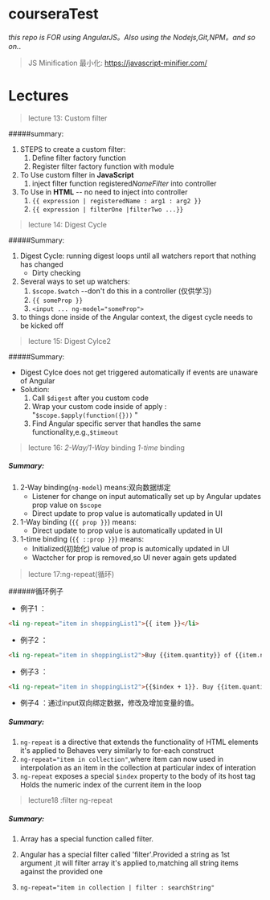 # courseraTest
_this repo is  FOR using AngularJS。Also using the Nodejs,Git,NPM。and so on._.

>JS Minification 最小化: <https://javascript-minifier.com/>

# Lectures

>lecture 13: Custom filter 

#####summary:
1. STEPS to create a custom filter:
   1. Define filter factory function
   2. Register filter factory function with module
2. To Use custom filter in __JavaScript__
   1. inject filter function registered*NameFilter* into controller
3. To Use in  **HTML** -- no need to inject into controller
   1. `{{ expression | registeredName : arg1 : arg2 }}`
   2. `{{ expression | filterOne |filterTwo ...}}`

>lecture 14: Digest Cycle  

#####Summary:  
1. Digest Cycle: running digest loops until all watchers report that nothing has changed  
    * Dirty checking 
2. Several ways to set up watchers:
    1. `$scope.$watch` --don't do this in a controller (仅供学习)
    2. `{{ someProp }}`
    3. `<input ... ng-model="someProp">`
3. to things done inside of the Angular context, the digest cycle needs to be kicked off

>lecture 15: Digest Cylce2

#####Summary:
* Digest Cylce does not get triggered automatically if events are unaware of Angular
* Solution:
  1. Call `$digest` after you custom code 
  2. Wrap your custom code inside of apply : "`$scope.$apply(function({}))` "
  3. Find Angular specific server that handles the same functionality,e.g.,`$timeout`

>lecture 16: *2-Way/1-Way* binding *1-time* binding

##### Summary:

1. 2-Way binding(`ng-model`) means:双向数据绑定
    * Listener for change on input automatically set up by Angular updates prop value on `$scope`
    * Direct update to prop value is automatically updated in UI
2. 1-Way binding (`{{ prop }}`) means:
    * Direct update to prop value is automatically updated in UI
3. 1-time binding (`{{ ::prop }}`) means:
    * Initialized(初始化) value of prop is automically updated in UI
    * Wactcher for prop is removed,so UI never again gets updated

>lecture 17:ng-repeat(循环)

######循环例子  
* 例子1 ：

```html
<li ng-repeat="item in shoppingList1">{{ item }}</li>
```
* 例子2 ：  

```html
<li ng-repeat="item in shoppingList2">Buy {{item.quantity}} of {{item.name}}(s)</li>
```
* 例子3 ：

```html
<li ng-repeat="item in shoppingList2">{{$index + 1}}. Buy {{item.quantity}} of {{item.name}}(s)</li>
```

* 例子4 ：通过input双向绑定数据，修改及增加变量的值。

##### Summary:  

1. `ng-repeat` is a directive that extends the functionality of HTML elements it's applied to Behaves very similarly to for-each construct
2. `ng-repeat="item in collection"`,where item can now used in interpolation as an item in the collection at particular index of interation
3. `ng-repeat` exposes a special `$index` property to the body of its host tag Holds the numeric index of the current item in the loop

>lecture18 :filter ng-repeat

##### Summary:  

1. Array has a special function called filter.

2. Angular has a special filter called 'filter'.Provided a string as 1st argument ,it will filter array it's applied to,matching all string items against the provided one

3. `ng-repeat="item in collection | filter : searchString"`


[^学习Angular Js让我非常愉快 hahaha!!!]: 

